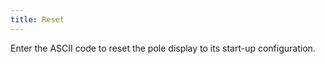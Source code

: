 ```yaml
---
title: Reset
---
```



Enter the ASCII code to reset  the pole display to its start-up configuration.
